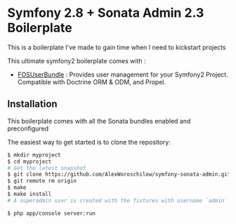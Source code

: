 Symfony 2.8 + Sonata Admin 2.3 Boilerplate
================

This is a boilerplate I've made to gain time when I need to kickstart projects

This ultimate symfony2 boilerplate comes with :

* [FOSUserBundle](https://github.com/FriendsOfSymfony/FOSUserBundle) : Provides user management for your Symfony2 Project. Compatible with Doctrine ORM & ODM, and Propel.


## Installation

This boilerplate comes with all the Sonata bundles enabled and preconfigured

The easiest way to get started is to clone the repository:

```bash
$ mkdir myproject
$ cd myproject
# Get the latest snapshot
$ git clone https://github.com/AlexWoroschilow/symfony-sonata-admin.git ./
$ git remote rm origin
$ make
$ make install
# A superadmin user is created with the fixtures with username `admin` and password `admin`

$ php app/console server:run
